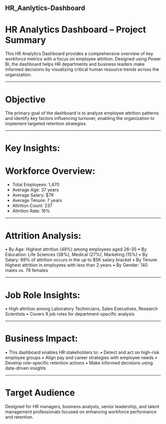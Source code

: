 ## HR_Aanlytics-Dashboard

# HR Analytics Dashboard – Project Summary
This HR Analytics Dashboard provides a comprehensive overview of key workforce metrics with a focus on employee attrition. Designed using Power BI, the dashboard helps HR departments and business leaders make informed decisions by visualizing critical human resource trends across the organization.
___________________________________________________________________________________________________________________________________________________________________

# Objective
The primary goal of the dashboard is to analyze employee attrition patterns and identify key factors influencing turnover, enabling the organization to implement targeted retention strategies.

___________________________________________________________________________________________________________________________________________________________________

# Key Insights:
  # Workforce Overview:
-	Total Employees: 1,470
-	Average Age: 37 years
-	Average Salary: $7K
-	Average Tenure: 7 years
-	Attrition Count: 237
-	Attrition Rate: 16%
___________________________________________________________________________________________________________________________________________________________________

# Attrition Analysis:
•	By Age: Highest attrition (49%) among employees aged 26–35
•	By Education: Life Sciences (38%), Medical (27%), Marketing (15%)
•	By Salary: 69% of attrition occurs in the up to $5K salary bracket
•	By Tenure: Highest attrition in employees with less than 2 years
•	By Gender: 140 males vs. 79 females
___________________________________________________________________________________________________________________________________________________________________

# Job Role Insights:
•	High attrition among Laboratory Technicians, Sales Executives, Research Scientists
•	Covers 9 job roles for department-specific analysis
___________________________________________________________________________________________________________________________________________________________________

# Business Impact:
•	This dashboard enables HR stakeholders to:
•	Detect and act on high-risk employee groups
•	Align pay and career strategies with employee needs
•	Develop role-specific retention actions
•	Make informed decisions using data-driven insights
___________________________________________________________________________________________________________________________________________________________________
# Target Audience
Designed for HR managers, business analysts, senior leadership, and talent management professionals focused on enhancing workforce performance and retention.


